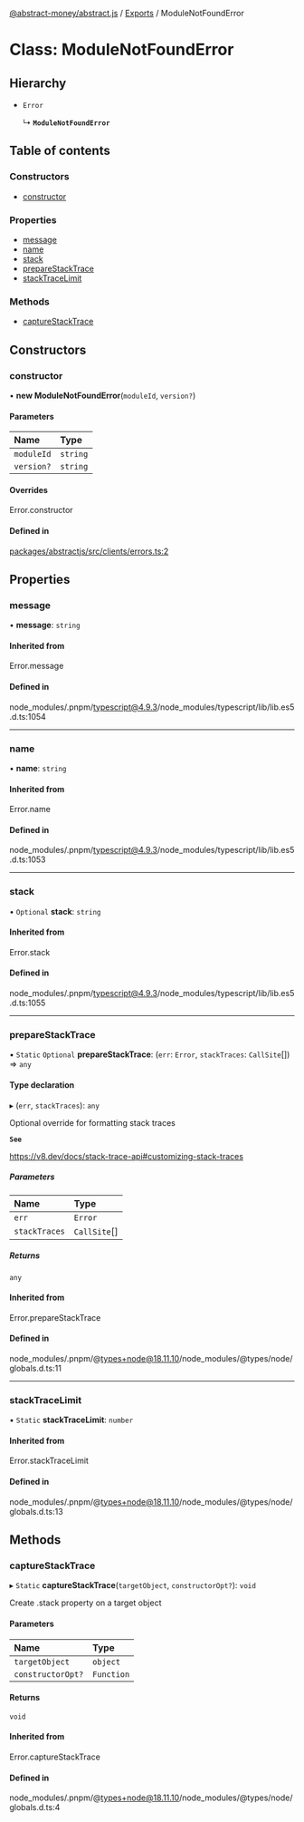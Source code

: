 [@abstract-money/abstract.js](../README.md) / [Exports](../modules.md) / ModuleNotFoundError

# Class: ModuleNotFoundError

## Hierarchy

- `Error`

  ↳ **`ModuleNotFoundError`**

## Table of contents

### Constructors

- [constructor](ModuleNotFoundError.md#constructor)

### Properties

- [message](ModuleNotFoundError.md#message)
- [name](ModuleNotFoundError.md#name)
- [stack](ModuleNotFoundError.md#stack)
- [prepareStackTrace](ModuleNotFoundError.md#preparestacktrace)
- [stackTraceLimit](ModuleNotFoundError.md#stacktracelimit)

### Methods

- [captureStackTrace](ModuleNotFoundError.md#capturestacktrace)

## Constructors

### constructor

• **new ModuleNotFoundError**(`moduleId`, `version?`)

#### Parameters

| Name | Type |
| :------ | :------ |
| `moduleId` | `string` |
| `version?` | `string` |

#### Overrides

Error.constructor

#### Defined in

[packages/abstractjs/src/clients/errors.ts:2](https://github.com/AbstractSDK/frontend/blob/07410073/packages/abstractjs/src/clients/errors.ts#L2)

## Properties

### message

• **message**: `string`

#### Inherited from

Error.message

#### Defined in

node_modules/.pnpm/typescript@4.9.3/node_modules/typescript/lib/lib.es5.d.ts:1054

___

### name

• **name**: `string`

#### Inherited from

Error.name

#### Defined in

node_modules/.pnpm/typescript@4.9.3/node_modules/typescript/lib/lib.es5.d.ts:1053

___

### stack

• `Optional` **stack**: `string`

#### Inherited from

Error.stack

#### Defined in

node_modules/.pnpm/typescript@4.9.3/node_modules/typescript/lib/lib.es5.d.ts:1055

___

### prepareStackTrace

▪ `Static` `Optional` **prepareStackTrace**: (`err`: `Error`, `stackTraces`: `CallSite`[]) => `any`

#### Type declaration

▸ (`err`, `stackTraces`): `any`

Optional override for formatting stack traces

**`See`**

https://v8.dev/docs/stack-trace-api#customizing-stack-traces

##### Parameters

| Name | Type |
| :------ | :------ |
| `err` | `Error` |
| `stackTraces` | `CallSite`[] |

##### Returns

`any`

#### Inherited from

Error.prepareStackTrace

#### Defined in

node_modules/.pnpm/@types+node@18.11.10/node_modules/@types/node/globals.d.ts:11

___

### stackTraceLimit

▪ `Static` **stackTraceLimit**: `number`

#### Inherited from

Error.stackTraceLimit

#### Defined in

node_modules/.pnpm/@types+node@18.11.10/node_modules/@types/node/globals.d.ts:13

## Methods

### captureStackTrace

▸ `Static` **captureStackTrace**(`targetObject`, `constructorOpt?`): `void`

Create .stack property on a target object

#### Parameters

| Name | Type |
| :------ | :------ |
| `targetObject` | `object` |
| `constructorOpt?` | `Function` |

#### Returns

`void`

#### Inherited from

Error.captureStackTrace

#### Defined in

node_modules/.pnpm/@types+node@18.11.10/node_modules/@types/node/globals.d.ts:4
